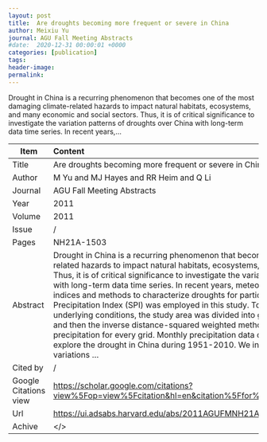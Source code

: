 ```yaml
---
layout: post
title:  Are droughts becoming more frequent or severe in China
author: Meixiu Yu
journal: AGU Fall Meeting Abstracts
#date:  2020-12-31 00:00:01 +0000
categories: [publication]
tags: 
header-image: 
permalink: 
---
```

Drought in China is a recurring phenomenon that becomes one of the most damaging climate-related hazards to impact natural habitats, ecosystems, and many economic and social sectors. Thus, it is of critical significance to investigate the variation patterns of droughts over China with long-term data time series. In recent years,...
<!--the above is the excerpt-->
<!--more-->
<!--the following is the text-->


| Item           | Content    	|
| ---------------|:-------------|
| Title          | Are droughts becoming more frequent or severe in China     	|
| Author         | M Yu and MJ Hayes and RR Heim and Q Li    	|
| Journal        | AGU Fall Meeting Abstracts   	|
| Year           | 2011  		|
| Volume         | 2011	   	|
| Issue          | /	   	|
| Pages          | NH21A-1503	   	|
| Abstract       | Drought in China is a recurring phenomenon that becomes one of the most damaging climate-related hazards to impact natural habitats, ecosystems, and many economic and social sectors. Thus, it is of critical significance to investigate the variation patterns of droughts over China with long-term data time series. In recent years, meteorologists have developed a number of indices and methods to characterize droughts for particular regions, and Standardized Precipitation Index (SPI) was employed in this study. To consider the spatial variability of underlying conditions, the study area was divided into grids with a size of two square degrees, and then the inverse distance-squared weighted method was used to spatially interpolate precipitation for every grid. Monthly precipitation data of more than 700 stations was used to explore the drought in China during 1951-2010. We investigated the spatio-temporal variations …	|
| Cited by		 | /   	|
| Google Citations view | <https://scholar.google.com/citations?view%5Fop=view%5Fcitation&hl=en&citation%5Ffor%5Fview=ly9d4IgAAAAJ:M3ejUd6NZC8C>		|
| Url  			 | <https://ui.adsabs.harvard.edu/abs/2011AGUFMNH21A1503Y/abstract>		|
| Achive 	     | </>	|

